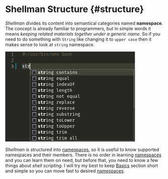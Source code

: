# Shellman Structure {#structure}

*Shellman* divides its content into semantical categories named **namespace**. The concept is already familiar to programmers, but in simple words it means *keeping related materials together under a generic name*. So if you need to do something with `String` like changing it to `upper case` then it makes sense to look at `string` namespace.

![String Namespace](images/ns-string.png)

*Shellman* is structured into [namespaces](#namespaces), so it is useful to know supported namespaces and their members. There is no order in learning [namespaces](#namespaces) and you can learn them on need, but before that, you need to know a few things about *shell scripting*. I will try my best to keep [Basics](#basics) section short and simple so you can move fast to desired [namespaces](#namespaces).
